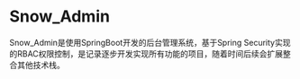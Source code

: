 # Snow_Admin
Snow_Admin是使用SpringBoot开发的后台管理系统，基于Spring Security实现的RBAC权限控制，是记录逐步开发实现所有功能的项目，随着时间后续会扩展整合其他技术栈。
